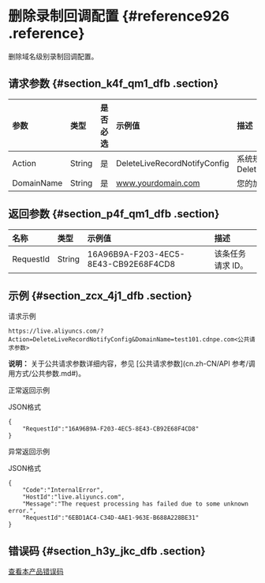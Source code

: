 # 删除录制回调配置 {#reference926 .reference}

删除域名级别录制回调配置。

## 请求参数 {#section_k4f_qm1_dfb .section}

|参数|类型|是否必选|示例值|描述|
|:-|:-|:---|:--|:-|
|Action|String|是|DeleteLiveRecordNotifyConfig|系统规定参数。取值：DeleteLiveRecordNotifyConfig|
|DomainName|String|是|www.yourdomain.com|您的加速域名。|

## 返回参数 {#section_p4f_qm1_dfb .section}

|名称|类型|示例值|描述|
|:-|:-|:--|:-|
|RequestId|String|16A96B9A-F203-4EC5-8E43-CB92E68F4CD8|该条任务请求 ID。|

## 示例 {#section_zcx_4j1_dfb .section}

请求示例

```
https://live.aliyuncs.com/?Action=DeleteLiveRecordNotifyConfig&DomainName=test101.cdnpe.com<公共请求参数> 
```

**说明：** 关于公共请求参数详细内容，参见 [公共请求参数](cn.zh-CN/API 参考/调用方式/公共参数.md#)。

正常返回示例

JSON格式

```
{
    "RequestId":"16A96B9A-F203-4EC5-8E43-CB92E68F4CD8"
}
```

异常返回示例

JSON格式

```
{
    "Code":"InternalError",
    "HostId":"live.aliyuncs.com",
    "Message":"The request processing has failed due to some unknown error.",
    "RequestId":"6EBD1AC4-C34D-4AE1-963E-B688A228BE31"
}
```

## 错误码 {#section_h3y_jkc_dfb .section}

 [查看本产品错误码](https://error-center.aliyun.com/status/product/live) 

